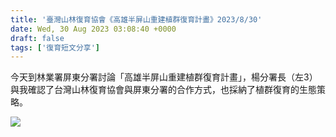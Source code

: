 ```yaml
---
title: '臺灣山林復育協會《高雄半屏山重建植群復育計畫》2023/8/30'
date: Wed, 30 Aug 2023 03:08:40 +0000
draft: false
tags: ['復育短文分享']
---
```


今天到林業署屏東分署討論「高雄半屏山重建植群復育計畫」，楊分署長（左3）與我確認了台灣山林復育協會與屏東分署的合作方式，也採納了植群復育的生態策略。

![](https://www.reforestation.tw/wp-content/uploads/2024/01/370789855_6967419029944344_2625695702952478649_n-1024x768.jpg)